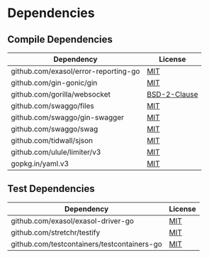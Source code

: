 <!-- @formatter:off -->
# Dependencies

## Compile Dependencies

| Dependency                           | License           |
| ------------------------------------ | ----------------- |
| github.com/exasol/error-reporting-go | [MIT][0]          |
| github.com/gin-gonic/gin             | [MIT][1]          |
| github.com/gorilla/websocket         | [BSD-2-Clause][2] |
| github.com/swaggo/files              | [MIT][3]          |
| github.com/swaggo/gin-swagger        | [MIT][4]          |
| github.com/swaggo/swag               | [MIT][5]          |
| github.com/tidwall/sjson             | [MIT][6]          |
| github.com/ulule/limiter/v3          | [MIT][7]          |
| gopkg.in/yaml.v3                     | [MIT][8]          |

## Test Dependencies

| Dependency                                  | License   |
| ------------------------------------------- | --------- |
| github.com/exasol/exasol-driver-go          | [MIT][9]  |
| github.com/stretchr/testify                 | [MIT][10] |
| github.com/testcontainers/testcontainers-go | [MIT][11] |

[0]: https://github.com/exasol/error-reporting-go/blob/v0.1.1/LICENSE
[1]: https://github.com/gin-gonic/gin/blob/v1.8.2/LICENSE
[2]: https://github.com/gorilla/websocket/blob/v1.5.0/LICENSE
[3]: https://github.com/swaggo/files/blob/551d4a08d97a/LICENSE
[4]: https://github.com/swaggo/gin-swagger/blob/v1.5.3/LICENSE
[5]: https://github.com/swaggo/swag/blob/v1.8.7/license
[6]: https://github.com/tidwall/sjson/blob/v1.2.5/LICENSE
[7]: https://github.com/ulule/limiter/blob/v3.10.0/LICENSE
[8]: https://github.com/go-yaml/yaml/blob/v3.0.1/LICENSE
[9]: https://github.com/exasol/exasol-driver-go/blob/HEAD/LICENSE
[10]: https://github.com/stretchr/testify/blob/HEAD/LICENSE
[11]: https://github.com/testcontainers/testcontainers-go/blob/HEAD/LICENSE
